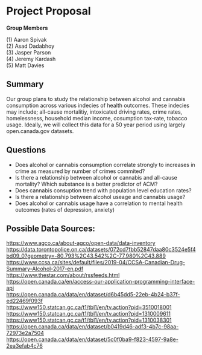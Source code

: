 # Project Proposal
**Group Members**

(1) Aaron Spivak <br>
(2) Asad Dadabhoy <br>
(3) Jasper Parson <br>
(4) Jeremy Kardash <br>
(5) Matt Davies <br>

## Summary
Our group plans to study the relationship between alcohol and cannabis consumption across various indecies of health outcomes. These indecies may include; all-cause mortalitiy, intoxicated driving rates, crime rates, homelessness, household median income, cosumption tax-rate, tobacco usage. Ideally, we will collect this data for a 50 year period using largely open.canada.gov datasets.

## Questions

- Does alcohol or cannabis consumption correlate strongly to increases in crime as measured by number of crimes commited?
- Is there a relationship between alcohol or cannabis and all-cause mortality? Which substance is a better predictor of ACM?
- Does cannabis consuption trend with population level education rates?
- Is there a relationship between alcohol useage and cannabis usage?
- Does alcohol or cannabis usage have a correlation to mental health outcomes (rates of depression, anxiety)

## Possible Data Sources:

https://www.agco.ca/about-agco/open-data/data-inventory <br>
https://data.torontopolice.on.ca/datasets/072cd7fbb52847daa80c3524e5f4bd09_0?geometry=-80.793%2C43.542%2C-77.980%2C43.889 <br>
https://www.ccsa.ca/sites/default/files/2019-04/CCSA-Canadian-Drug-Summary-Alcohol-2017-en.pdf <br>
https://www.thestar.com/about/rssfeeds.html <br>
https://open.canada.ca/en/access-our-application-programming-interface-api <br>
https://open.canada.ca/data/en/dataset/d6b45dd5-22eb-4b24-b37f-ed22469f093f <br>
https://www150.statcan.gc.ca/t1/tbl1/en/tv.action?pid=3510018001 <br>
https://www150.statcan.gc.ca/t1/tbl1/en/tv.action?pid=1310009611 <br>
https://www150.statcan.gc.ca/t1/tbl1/en/tv.action?pid=1310038301 <br>
https://open.canada.ca/data/en/dataset/b0419d46-adf3-4b7c-98aa-72973e2a7504 <br>
https://open.canada.ca/data/en/dataset/5c0f0ba9-f823-4597-9a8e-2ea3efab4c76 <br>
